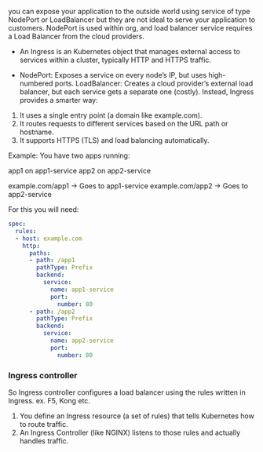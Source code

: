 you can expose your application to the outside world using service of type NodePort or LoadBalancer but they are not ideal to serve your application to customers. NodePort is used within org, and load balancer service requires a Load Balancer from the cloud providers.

- An Ingress is an Kubernetes  object that manages external access to services within a cluster, typically HTTP and HTTPS traffic.

- NodePort: Exposes a service on every node’s IP, but uses high-numbered ports. LoadBalancer: Creates a cloud provider’s external load balancer, but each service gets a separate one (costly). Instead, Ingress provides a smarter way:
1. It uses a single entry point (a domain like example.com).
2. It routes requests to different services based on the URL path or hostname.
3. It supports HTTPS (TLS) and load balancing automatically.

Example: You have two apps running:

app1 on app1-service
app2 on app2-service

example.com/app1 → Goes to app1-service
example.com/app2 → Goes to app2-service

For this you will need:

```yaml
spec:
  rules:
  - host: example.com
    http:
      paths:
      - path: /app1
        pathType: Prefix
        backend:
          service:
            name: app1-service
            port:
              number: 80
      - path: /app2
        pathType: Prefix
        backend:
          service:
            name: app2-service
            port:
              number: 80
```

### Ingress controller
So Ingress controller configures a load balancer using the rules written in Ingress. ex. F5, Kong etc.

1. You define an Ingress resource (a set of rules) that tells Kubernetes how to route traffic.
2. An Ingress Controller (like NGINX) listens to those rules and actually handles traffic.
